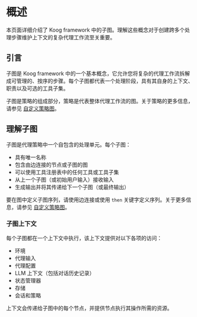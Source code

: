 # 概述

本页面详细介绍了 Koog framework 中的子图。理解这些概念对于创建跨多个处理步骤维护上下文的复杂代理工作流至关重要。

## 引言

子图是 Koog framework 中的一个基本概念，它允许您将复杂的代理工作流拆解成可管理的、按序的步骤。每个子图都代表一个处理阶段，具有其自身的上下文、职责以及可选的工具子集。

子图是策略的组成部分，策略是代表整体代理工作流的图。关于策略的更多信息，请参见 [自定义策略图](custom-strategy-graphs.md)。

## 理解子图

子图是代理策略中一个自包含的处理单元。每个子图：

-   具有唯一名称
-   包含由边连接的节点或子图的图
-   可以使用工具注册表中的任何工具或工具子集
-   从上一个子图（或初始用户输入）接收输入
-   生成输出并将其传递给下一个子图（或最终输出）

要在图中定义子图序列，请使用边连接或使用 `then` 关键字定义序列。关于更多信息，请参见 [自定义策略图](custom-strategy-graphs.md)。

### 子图上下文

每个子图都在一个上下文中执行，该上下文提供对以下各项的访问：

-   环境
-   代理输入
-   代理配置
-   LLM 上下文（包括对话历史记录）
-   状态管理器
-   存储
-   会话和策略

上下文会传递给子图中的每个节点，并提供节点执行其操作所需的资源。